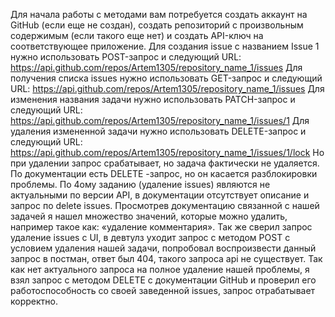 Для начала работы с методами вам потребуется создать аккаунт на GitHub (если еще не создан), создать репозиторий с произвольным содержимым (если такого еще нет) и создать API-ключ на соответствующее приложение. 
Для создания issue с названием Issue 1 нужно использовать POST-запрос и следующий URL: https://api.github.com/repos/Artem1305/repository_name_1/issues
Для получения списка issues нужно использовать GET-запрос и следующий URL: https://api.github.com/repos/Artem1305/repository_name_1/issues
Для изменения названия задачи нужно использовать PATCH-запрос и следующий URL: https://api.github.com/repos/Artem1305/repository_name_1/issues/1
Для удаления измененной задачи нужно использовать DELETE-запрос и следующий URL: https://api.github.com/repos/Artem1305/repository_name_1/issues/1/lock       Но при удалении запрос срабатывает, но задача фактически не удаляется. По документации есть DELETE -запрос, но он касается разблокировки проблемы. По 4ому заданию (удаление issues) являются не актуальными по версии API, в документации отсутствует описание и запрос по delete issues. Просмотрев документацию связанной с нашей задачей я нашел множество значений, которые можно удалить, например такое как: «удаление комментария».
Так же сверил запрос удаление issues с UI, в девтулз уходит запрос с методом POST с условием удаления нашей задачи, попробовал воспроизвести данный запрос в постман, ответ был 404, такого запроса api не существует. 
Так как нет актуального запроса на полное удаление нашей проблемы, я взял запрос с методом DELETE с документации GitHub и проверил его работоспособность со своей заведенной issues, запрос отрабатывает корректно.
